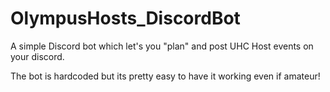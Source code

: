 # OlympusHosts_DiscordBot

A simple Discord bot which let's you "plan" and post UHC Host events on your discord.

The bot is hardcoded but its pretty easy to have it working even if amateur!
